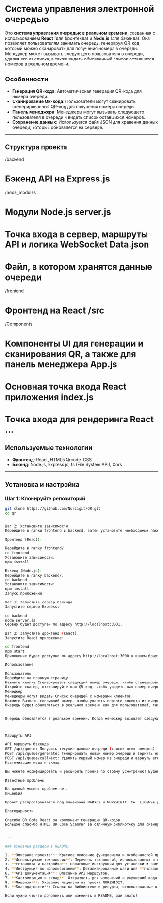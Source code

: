 # Система управления электронной очередью

Это **система управления очередью в реальном времени**, созданная с использованием **React** (для фронтенда) и **Node.js** (для бэкенда). Она позволяет пользователям занимать очередь, генерируя QR-код, который можно сканировать для получения номера в очереди. Менеджер может вызывать следующего пользователя в очереди, удаляя его из списка, а также видеть обновленный список оставшихся номеров в реальном времени.

## Особенности

- **Генерация QR-кода**: Автоматическая генерация QR-кода для номера очереди.
- **Сканирование QR-кода**: Пользователи могут сканировать сгенерированный QR-код для получения номера очереди.
- **Панель менеджера**: Менеджеры могут вызывать следующего пользователя в очереди и видеть список оставшихся номеров.
- **Сохранение данных**: Используется файл JSON для хранения данных очереди, который обновляется на сервере.

---

## Структура проекта

/backend 
# Бэкенд API на Express.js 
/node_modules 
# Модули Node.js server.js 
# Точка входа в сервер, маршруты API и логика WebSocket Data.json 
# Файл, в котором хранятся данные очереди

/frontend 
# Фронтенд на React /src
/Components 
# Компоненты UI для генерации и сканирования QR, а также для панель менеджера App.js 
# Основная точка входа React приложения index.js 
# Точка входа для рендеринга React ...

## Используемые технологии

- **Фронтенд**: React, HTML5 Qrcode, CSS
- **Бэкенд**: Node.js, Express.js, fs (File System API), Cors


---

## Установка и настройка

### Шаг 1: Клонируйте репозиторий

```bash
git clone https://github.com/Nurzigit/QR.git
cd qr


Шаг 2: Установите зависимости
Перейдите в папки frontend и backend, затем установите необходимые пакеты.

Фронтенд (React):

Перейдите в папку frontend/:
cd frontend
Установите зависимости:
npm install

Бэкенд (Node.js):
Перейдите в папку backend/:
cd backend
Установите зависимости:
npm install
Запуск приложения

Шаг 1: Запустите сервер бэкенда
Запустите сервер Express:

cd backend
node server.js
Сервер будет доступен по адресу http://localhost:3001.

Шаг 2: Запустите фронтенд (React)
Запустите React приложение:

cd frontend
npm start
Приложение будет доступно по адресу http://localhost:3000 в вашем браузере.

Использование

Пользователь
Перейдите на главную страницу.
Нажмите кнопку Сгенерировать следующий номер очереди, чтобы сгенерировать QR-код с текущим номером.
Откройте сканер, отсканируйте ваш QR-код, чтобы увидеть ваш номер очереди.
Менеджер
Менеджеры могут видеть Список очередей с номерами клиентов.
Нажмите Вызвать следующий номер, чтобы удалить первого клиента из очереди и вызвать следующего.
Очередь будет обновляться в реальном времени как для пользователей, так и для менеджеров.


Очередь обновляется в реальном времени. Когда менеджер вызывает следующий номер, очередь обновляется на всех активных клиентах (как пользователей, так и менеджеров) мгновенно. Это гарантирует синхронизацию без необходимости вручную обновлять страницу.



Маршруты API

API маршруты бэкенда
GET /api/queue: Получить текущие данные очереди (список всех номеров).
POST /api/queue/generate: Генерировать новый номер очереди и вернуть его.
POST /api/queue/callNext: Удалить первый номер из очереди и вернуть его (вызывается менеджером).
Кастомизация кода и вклад

Вы можете модифицировать и расширять проект по своему усмотрению! Будем рады увидеть ваши улучшения и предложения.

Известные проблемы

На данный момент проблем нет.
Лицензия

Проект распространяется под лицензией NARXOZ и NURZHIGIT. См. LICENSE для получения дополнительной информации.

Благодарности

Спасибо QR Code React за компонент генерации QR-кодов.
Большое спасибо HTML5 QR Code Scanner за отличную библиотеку для сканирования QR-кодов.


---

### Основные разделы в README:

1. **Описание проекта**: Краткое описание функционала и особенностей проекта.
2. **Используемые технологии**: Перечень технологий, использованных в проекте.
3. **Установка и настройка**: Пошаговые инструкции для установки и запуска приложения.
4. **Инструкция по использованию**: Детализированные шаги для **пользователей** и **менеджеров**.
6. **API документация**: Описание API маршрутов.
7. **Кастомизация и вклад**: Открытость для изменений и улучшений кода.
8. **Лицензия**: Указание лицензии на проект NURZHIGIT.
9. **Благодарности**: Ссылки на библиотеки и ресурсы, использованные в проекте.

Если нужно что-то дополнить или изменить в README, дай знать!
